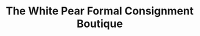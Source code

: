 ---
title: "The White Pear Formal Consignment Boutique"
url: /pottsville/the-white-pear-formal-consignment-boutique/
shop: Gebrauchtwaren
---
